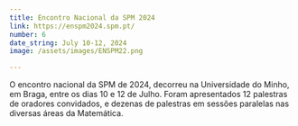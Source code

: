 ```yaml
---
title: Encontro Nacional da SPM 2024
link: https://enspm2024.spm.pt/
number: 6
date_string: July 10-12, 2024
image: /assets/images/ENSPM22.png

---
```

O encontro nacional da SPM de 2024, decorreu na Universidade do Minho, em Braga, entre os dias 10 e 12 de Julho. Foram apresentados 12 palestras de oradores convidados, e dezenas de palestras em sessões paralelas nas diversas áreas da Matemática.

